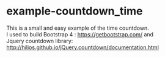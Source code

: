 # example-countdown_time
This is a small and easy example of the time countdown.  <br>
I used to build  Bootstrap 4 : https://getbootstrap.com/ and <br>
Jquery countdown library: http://hilios.github.io/jQuery.countdown/documentation.html<br>

